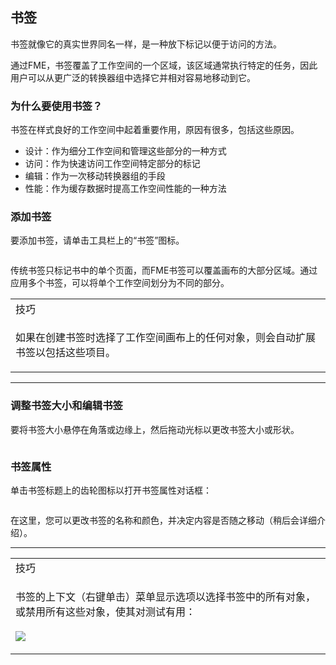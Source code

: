   <div id="readme" class="readme blob instapaper_body">
    <article class="markdown-body entry-content" itemprop="text"><h2><a id="user-content-bookmarks" class="anchor" aria-hidden="true" href="https://github.com/safesoftware/FMETraining/blob/Desktop-Basic-2018/DesktopBasic5BestPractice/5.03.Bookmarks.md#bookmarks"></a><font style="vertical-align: inherit;"><font style="vertical-align: inherit;">书签</font></font></h2>
<p><font style="vertical-align: inherit;"><font style="vertical-align: inherit;">书签就像它的真实世界同名一样，是一种放下标记以便于访问的方法。</font></font></p>
<p><font style="vertical-align: inherit;"><font style="vertical-align: inherit;">通过FME，书签覆盖了工作空间的一个区域，该区域通常执行特定的任务，因此用户可以从更广泛的转换器组中选择它并相对容易地移动到它。</font></font></p>
<h3><a id="user-content-why-use-bookmarks" class="anchor" aria-hidden="true" href="https://github.com/safesoftware/FMETraining/blob/Desktop-Basic-2018/DesktopBasic5BestPractice/5.03.Bookmarks.md#why-use-bookmarks"></a><font style="vertical-align: inherit;"><font style="vertical-align: inherit;">为什么要使用书签？</font></font></h3>
<p><font style="vertical-align: inherit;"><font style="vertical-align: inherit;">书签在样式良好的工作空间中起着重要作用，原因有很多，包括这些原因。</font></font></p>
<ul>
<li><font style="vertical-align: inherit;"><font style="vertical-align: inherit;">设计：作为细分工作空间和管理这些部分的一种方式</font></font></li>
<li><font style="vertical-align: inherit;"><font style="vertical-align: inherit;">访问：作为快速访问工作空间特定部分的标记</font></font></li>
<li><font style="vertical-align: inherit;"><font style="vertical-align: inherit;">编辑：作为一次移动转换器组的手段</font></font></li>
<li><font style="vertical-align: inherit;"><font style="vertical-align: inherit;">性能：作为缓存数据时提高工作空间性能的一种方法</font></font></li>
</ul>
<h3><a id="user-content-adding-a-bookmark" class="anchor" aria-hidden="true" href="https://github.com/safesoftware/FMETraining/blob/Desktop-Basic-2018/DesktopBasic5BestPractice/5.03.Bookmarks.md#adding-a-bookmark"></a><font style="vertical-align: inherit;"><font style="vertical-align: inherit;">添加书签</font></font></h3>
<p><font style="vertical-align: inherit;"><font style="vertical-align: inherit;">要添加书签，请单击工具栏上的“书签”图标。</font></font></p>
<p><a target="_blank" rel="noopener noreferrer" href="https://github.com/safesoftware/FMETraining/blob/Desktop-Basic-2018/DesktopBasic5BestPractice/Images/Img5.006.AddBookmarkToolbar.png"><img src="./Images/Img5.006.AddBookmarkToolbar.png" alt="" style="max-width:100%;"></a></p>
<p><font style="vertical-align: inherit;"><font style="vertical-align: inherit;">传统书签只标记书中的单个页面，而FME书签可以覆盖画布的大部分区域。</font><font style="vertical-align: inherit;">通过应用多个书签，可以将单个工作空间划分为不同的部分。</font></font></p>

<table>
<tbody><tr>
<td>
<i></i><font style="vertical-align: inherit;"><font style="vertical-align: inherit;">
技巧
</font></font></td>
</tr>
<tr>
<td><font style="vertical-align: inherit;"><font style="vertical-align: inherit;">

如果在创建书签时选择了工作空间画布上的任何对象，则会自动扩展书签以包括这些项目。

</font></font></td>
</tr>
</tbody></table>
<hr>
<h3><a id="user-content-resizing-and-editing-a-bookmark" class="anchor" aria-hidden="true" href="https://github.com/safesoftware/FMETraining/blob/Desktop-Basic-2018/DesktopBasic5BestPractice/5.03.Bookmarks.md#resizing-and-editing-a-bookmark"></a><font style="vertical-align: inherit;"><font style="vertical-align: inherit;">调整书签大小和编辑书签</font></font></h3>
<p><font style="vertical-align: inherit;"><font style="vertical-align: inherit;">要将书签大小悬停在角落或边缘上，然后拖动光标以更改书签大小或形状。</font></font></p>
<p><a target="_blank" rel="noopener noreferrer" href="https://github.com/safesoftware/FMETraining/blob/Desktop-Basic-2018/DesktopBasic5BestPractice/Images/Img5.007.BookmarkResizeCursor.png"><img src="./Images/Img5.007.BookmarkResizeCursor.png" alt="" style="max-width:100%;"></a></p>
<h3><a id="user-content-bookmark-properties" class="anchor" aria-hidden="true" href="https://github.com/safesoftware/FMETraining/blob/Desktop-Basic-2018/DesktopBasic5BestPractice/5.03.Bookmarks.md#bookmark-properties"></a><font style="vertical-align: inherit;"><font style="vertical-align: inherit;">书签属性</font></font></h3>
<p><font style="vertical-align: inherit;"><font style="vertical-align: inherit;">单击书签标题上的齿轮图标以打开书签属性对话框：</font></font></p>
<p><a target="_blank" rel="noopener noreferrer" href="https://github.com/safesoftware/FMETraining/blob/Desktop-Basic-2018/DesktopBasic5BestPractice/Images/Img5.008.BookmarkProperties.png"><img src="./Images/Img5.008.BookmarkProperties.png" alt="" style="max-width:100%;"></a></p>
<p><font style="vertical-align: inherit;"><font style="vertical-align: inherit;">在这里，您可以更改书签的名称和颜色，并决定内容是否随之移动（稍后会详细介绍）。</font></font></p>
<hr>

<table>
<tbody><tr>
<td>
<i></i><font style="vertical-align: inherit;"><font style="vertical-align: inherit;">
技巧
</font></font></td>
</tr>
<tr>
<td><font style="vertical-align: inherit;"><font style="vertical-align: inherit;">

书签的上下文（右键单击）菜单显示选项以选择书签中的所有对象，或禁用所有这些对象，使其对测试有用：
</font></font><br><br><a target="_blank" rel="noopener noreferrer" href="https://github.com/safesoftware/FMETraining/blob/Desktop-Basic-2018/DesktopBasic5BestPractice/Images/Img5.009.BookmarkContextMenu.png"><img src="./Images/Img5.009.BookmarkContextMenu.png" style="max-width:100%;"></a>

</td>
</tr>
</tbody></table>
</article>
  </div>
